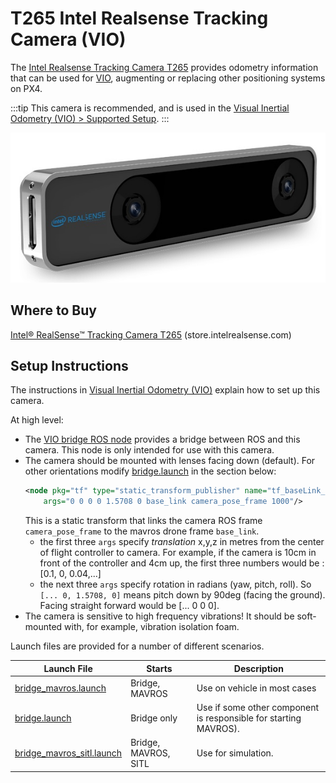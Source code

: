 # T265 Intel Realsense Tracking Camera (VIO)

The [Intel Realsense Tracking Camera T265](https://www.intelrealsense.com/tracking-camera-t265/) provides odometry information that can be used for [VIO](../computer_vision/visual_inertial_odometry.md), augmenting or replacing other positioning systems on PX4.

:::tip
This camera is recommended, and is used in the [Visual Inertial Odometry (VIO) > Supported Setup](../computer_vision/visual_inertial_odometry.md#supported_setup).
:::

![Intel Realsense Tracking Camera T265 - Angled Image](../../assets/peripherals/camera_vio/t265_intel_realsense_tracking_camera_photo_angle.jpg)


## Where to Buy

[Intel® RealSense™ Tracking Camera T265](https://www.intelrealsense.com/tracking-camera-t265/) (store.intelrealsense.com)


## Setup Instructions

The instructions in [Visual Inertial Odometry (VIO)](../computer_vision/visual_inertial_odometry.md) explain how to set up this camera.

At high level:
- The [VIO bridge ROS node](https://github.com/Auterion/VIO_bridge) provides a bridge between ROS and this camera.
  This node is only intended for use with this camera.
- The camera should be mounted with lenses facing down (default).
  For other orientations modify [bridge.launch](https://github.com/Auterion/VIO/blob/master/launch/bridge.launch) in the section below:
    ```xml
    <node pkg="tf" type="static_transform_publisher" name="tf_baseLink_cameraPose"
        args="0 0 0 0 1.5708 0 base_link camera_pose_frame 1000"/>
    ```
   This is a static transform that links the camera ROS frame `camera_pose_frame` to the mavros drone frame `base_link`.
   - the first three `args` specify *translation* x,y,z in metres from the center of flight controller to camera.
     For example, if the camera is 10cm in front of the controller and 4cm up, the first three numbers would be : [0.1, 0, 0.04,...]
   - the next three `args` specify rotation in radians (yaw, pitch, roll).
     So `[... 0, 1.5708, 0]` means pitch down by 90deg (facing the ground). Facing straight forward would be [... 0 0 0].
- The camera is sensitive to high frequency vibrations!
  It should be soft-mounted with, for example, vibration isolation foam.


<span id="launch_files"></span>
Launch files are provided for a number of different scenarios.

Launch File | Starts | Description
--- | --- | ---
[bridge_mavros.launch](https://github.com/Auterion/VIO/blob/master/launch/bridge_mavros.launch) | Bridge, MAVROS | Use on vehicle in most cases
[bridge.launch](https://github.com/Auterion/VIO/blob/master/launch/bridge.launch) | Bridge only | Use if some other component is responsible for starting MAVROS).
[bridge_mavros_sitl.launch](https://github.com/Auterion/VIO/blob/master/launch/bridge_mavros_sitl.launch) | Bridge, MAVROS, SITL| Use for simulation.
